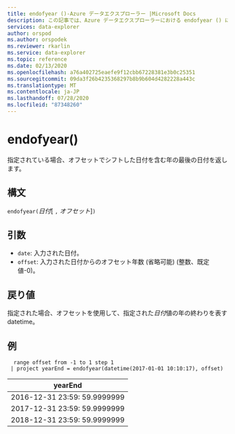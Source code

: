 ```yaml
---
title: endofyear ()-Azure データエクスプローラー |Microsoft Docs
description: この記事では、Azure データエクスプローラーにおける endofyear () について説明します。
services: data-explorer
author: orspod
ms.author: orspodek
ms.reviewer: rkarlin
ms.service: data-explorer
ms.topic: reference
ms.date: 02/13/2020
ms.openlocfilehash: a76a402725eaefe9f12cbb67228381e3b0c25351
ms.sourcegitcommit: 09da3f26b4235368297b8b9b604d4282228a443c
ms.translationtype: MT
ms.contentlocale: ja-JP
ms.lasthandoff: 07/28/2020
ms.locfileid: "87348260"
---
```

# <a name="endofyear"></a>endofyear()

指定されている場合、オフセットでシフトした日付を含む年の最後の日付を返します。

## <a name="syntax"></a>構文

`endofyear(`*日付*[ `,` *オフセット*]`)`

## <a name="arguments"></a>引数

* `date`: 入力された日付。
* `offset`: 入力された日付からのオフセット年数 (省略可能) (整数、既定値-0)。

## <a name="returns"></a>戻り値

指定された場合、オフセットを使用して、指定された*日付*値の年の終わりを表す datetime。

## <a name="example"></a>例

```kusto
  range offset from -1 to 1 step 1
 | project yearEnd = endofyear(datetime(2017-01-01 10:10:17), offset) 
```

|yearEnd|
|---|
|2016-12-31 23:59: 59.9999999|
|2017-12-31 23:59: 59.9999999|
|2018-12-31 23:59: 59.9999999|